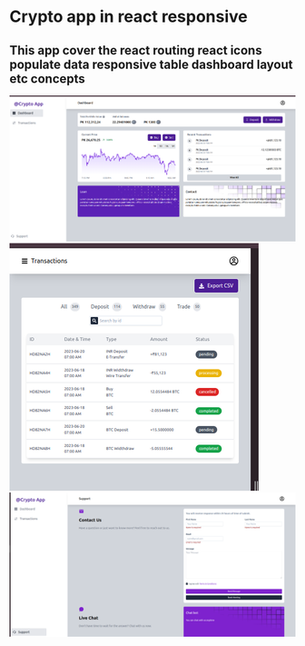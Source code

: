 # Crypto app in react responsive

## This app cover the react routing react icons populate data responsive table dashboard layout etc concepts
![alt text](https://github.com/Ghufran-Dev/React_10_Projects_Simple/blob/143ba070e7f396926e7474d2f4f43352b6930877/react_crypto_app/1.png)
![alt text](https://github.com/Ghufran-Dev/React_10_Projects_Simple/blob/143ba070e7f396926e7474d2f4f43352b6930877/react_crypto_app/2.png)
![alt text](https://github.com/Ghufran-Dev/React_10_Projects_Simple/blob/143ba070e7f396926e7474d2f4f43352b6930877/react_crypto_app/3.png)
